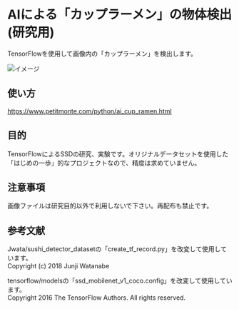 # AIによる「カップラーメン」の物体検出(研究用)
TensorFlowを使用して画像内の「カップラーメン」を検出します。  
  
![イメージ](https://github.com/TakeshiOkamoto/Cup_Ramen_detector/blob/master/image.jpg)  
  
## 使い方
https://www.petitmonte.com/python/ai_cup_ramen.html  
  
## 目的  
TensorFlowによるSSDの研究、実験です。オリジナルデータセットを使用した「はじめの一歩」的なプロジェクトなので、精度は求めていません。
  
## 注意事項  
画像ファイルは研究目的以外で利用しないで下さい。再配布も禁止です。
  
## 参考文献
Jwata/sushi_detector_datasetの「create_tf_record.py」を改変して使用しています。  
Copyright (c) 2018 Junji Watanabe  
  
tensorflow/modelsの「ssd_mobilenet_v1_coco.config」を改変して使用しています。  
Copyright 2016 The TensorFlow Authors.  All rights reserved.  
